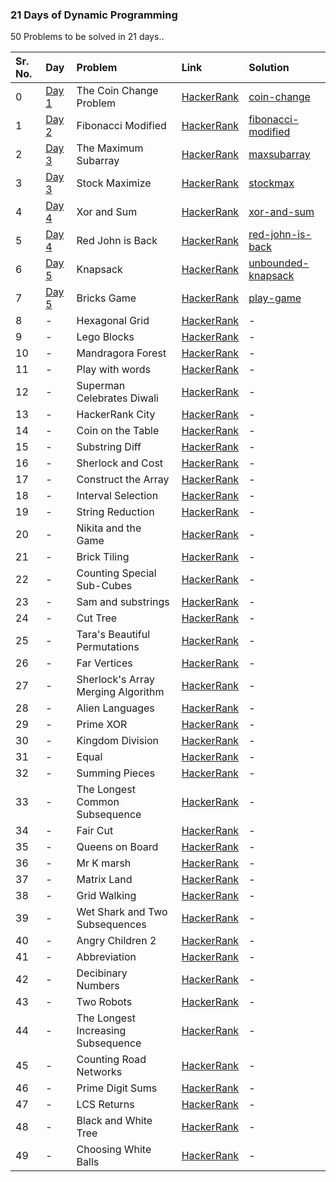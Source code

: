### 21 Days of Dynamic Programming

50 Problems to be solved in 21 days..

| Sr. No. | Day | Problem | Link | Solution |
| :--- | :--- | :--- | :--- | :--- |
| 0 | [Day 1](https://github.com/sanketd617/21DaysOfDP/tree/master/day-1) | The Coin Change Problem | [HackerRank](https://www.hackerrank.com/challenges/coin-change/problem) | [coin-change](https://github.com/sanketd617/21DaysOfDP/tree/master/day-1/coin-change) |
| 1 | [Day 2](https://github.com/sanketd617/21DaysOfDP/tree/master/day-2) | Fibonacci Modified | [HackerRank](https://www.hackerrank.com/challenges/fibonacci-modified/problem) | [fibonacci-modified](https://github.com/sanketd617/21DaysOfDP/tree/master/day-2/fibonacci-modified) |
| 2 | [Day 3](https://github.com/sanketd617/21DaysOfDP/tree/master/day-3) | The Maximum Subarray | [HackerRank](https://www.hackerrank.com/challenges/maxsubarray/problem) | [maxsubarray](https://github.com/sanketd617/21DaysOfDP/tree/master/day-3/maxsubarray) |
| 3 | [Day 3](https://github.com/sanketd617/21DaysOfDP/tree/master/day-3) | Stock Maximize | [HackerRank](https://www.hackerrank.com/challenges/stockmax/problem) | [stockmax](https://github.com/sanketd617/21DaysOfDP/tree/master/day-3/stockmax) |
| 4 | [Day 4](https://github.com/sanketd617/21DaysOfDP/tree/master/day-4) | Xor and Sum | [HackerRank](https://www.hackerrank.com/challenges/xor-and-sum/problem) | [xor-and-sum](https://github.com/sanketd617/21DaysOfDP/tree/master/day-4/xor-and-sum) |
| 5 | [Day 4](https://github.com/sanketd617/21DaysOfDP/tree/master/day-4) | Red John is Back | [HackerRank](https://www.hackerrank.com/challenges/red-john-is-back/problem) | [red-john-is-back](https://github.com/sanketd617/21DaysOfDP/tree/master/day-4/red-john-is-back) |
| 6 | [Day 5](https://github.com/sanketd617/21DaysOfDP/tree/master/day-5) | Knapsack | [HackerRank](https://www.hackerrank.com/challenges/unbounded-knapsack/problem) | [unbounded-knapsack](https://github.com/sanketd617/21DaysOfDP/tree/master/day-5/unbounded-knapsack) |
| 7 | [Day 5](https://github.com/sanketd617/21DaysOfDP/tree/master/day-5) | Bricks Game | [HackerRank](https://www.hackerrank.com/challenges/play-game/problem) | [play-game](https://github.com/sanketd617/21DaysOfDP/tree/master/day-5/play-game) |
| 8 | - | Hexagonal Grid | [HackerRank](https://www.hackerrank.com/challenges/hexagonal-grid/problem) | - |
| 9 | - | Lego Blocks | [HackerRank](https://www.hackerrank.com/challenges/lego-blocks/problem) | - |
| 10 | - | Mandragora Forest | [HackerRank](https://www.hackerrank.com/challenges/mandragora/problem) | - |
| 11 | - | Play with words | [HackerRank](https://www.hackerrank.com/challenges/strplay/problem) | - |
| 12 | - | Superman Celebrates Diwali  | [HackerRank](https://www.hackerrank.com/challenges/superman-celebrates-diwali/problem) | - |
| 13 | - | HackerRank City | [HackerRank](https://www.hackerrank.com/challenges/hr-city/problem) | - |
| 14 | - | Coin on the Table | [HackerRank](https://www.hackerrank.com/challenges/coin-on-the-table/problem) | - |
| 15 | - | Substring Diff | [HackerRank](https://www.hackerrank.com/challenges/substring-diff/problem) | - |
| 16 | - | Sherlock and Cost | [HackerRank](https://www.hackerrank.com/challenges/sherlock-and-cost/problem) | - |
| 17 | - | Construct the Array | [HackerRank](https://www.hackerrank.com/challenges/construct-the-array/problem) | - |
| 18 | - | Interval Selection | [HackerRank](https://www.hackerrank.com/challenges/interval-selection/problem) | - |
| 19 | - | String Reduction | [HackerRank](https://www.hackerrank.com/challenges/string-reduction/problem) | - |
| 20 | - | Nikita and the Game | [HackerRank](https://www.hackerrank.com/challenges/array-splitting/problem) | - |
| 21 | - | Brick Tiling | [HackerRank](https://www.hackerrank.com/challenges/brick-tiling/problem) | - |
| 22 | - | Counting Special Sub-Cubes | [HackerRank](https://www.hackerrank.com/challenges/counting-special-sub-cubes/problem) | - |
| 23 | - | Sam and substrings | [HackerRank](https://www.hackerrank.com/challenges/sam-and-substrings/problem) | - |
| 24 | - | Cut Tree | [HackerRank](https://www.hackerrank.com/challenges/cuttree/problem) | - |
| 25 | - | Tara's Beautiful Permutations | [HackerRank](https://www.hackerrank.com/challenges/taras-beautiful-permutations/problem) | - |
| 26 | - | Far Vertices | [HackerRank](https://www.hackerrank.com/challenges/far-vertices/problem) | - |
| 27 | - | Sherlock's Array Merging Algorithm | [HackerRank](https://www.hackerrank.com/challenges/sherlocks-array-merging-algorithm/problem) | - |
| 28 | - | Alien Languages | [HackerRank](https://www.hackerrank.com/challenges/alien-languages/problem) | - |
| 29 | - | Prime XOR | [HackerRank](https://www.hackerrank.com/challenges/prime-xor/problem) | - |
| 30 | - | Kingdom Division | [HackerRank](https://www.hackerrank.com/challenges/kingdom-division/problem) | - |
| 31 | - | Equal | [HackerRank](https://www.hackerrank.com/challenges/equal/problem) | - |
| 32 | - | Summing Pieces | [HackerRank](https://www.hackerrank.com/challenges/summing-pieces/problem) | - |
| 33 | - | The Longest Common Subsequence | [HackerRank](https://www.hackerrank.com/challenges/dynamic-programming-classics-the-longest-common-subsequence/problem) | - |
| 34 | - | Fair Cut | [HackerRank](https://www.hackerrank.com/challenges/fair-cut/problem) | - |
| 35 | - | Queens on Board | [HackerRank](https://www.hackerrank.com/challenges/queens-on-board/problem) | - |
| 36 | - | Mr K marsh | [HackerRank](https://www.hackerrank.com/challenges/mr-k-marsh/problem) | - |
| 37 | - | Matrix Land | [HackerRank](https://www.hackerrank.com/challenges/matrix-land/problem) | - |
| 38 | - | Grid Walking | [HackerRank](https://www.hackerrank.com/challenges/grid-walking/problem) | - |
| 39 | - | Wet Shark and Two Subsequences | [HackerRank](https://www.hackerrank.com/challenges/wet-shark-and-two-subsequences/problem) | - |
| 40 | - | Angry Children 2 | [HackerRank](https://www.hackerrank.com/challenges/angry-children-2/problem) | - |
| 41 | - | Abbreviation | [HackerRank](https://www.hackerrank.com/challenges/abbr/problem) | - |
| 42 | - | Decibinary Numbers | [HackerRank](https://www.hackerrank.com/challenges/decibinary-numbers/problem) | - |
| 43 | - | Two Robots | [HackerRank](https://www.hackerrank.com/challenges/two-robots/problem) | - |
| 44 | - | The Longest Increasing Subsequence | [HackerRank](https://www.hackerrank.com/challenges/longest-increasing-subsequent/problem) | - |
| 45 | - | Counting Road Networks | [HackerRank](https://www.hackerrank.com/challenges/counting-road-networks/problem) | - |
| 46 | - | Prime Digit Sums | [HackerRank](https://www.hackerrank.com/challenges/prime-digit-sums/problem) | - |
| 47 | - | LCS Returns | [HackerRank](https://www.hackerrank.com/challenges/tutzki-and-lcs/problem) | - |
| 48 | - | Black and White Tree | [HackerRank](https://www.hackerrank.com/challenges/black-n-white-tree-1/problem) | - |
| 49 | - | Choosing White Balls | [HackerRank](https://www.hackerrank.com/challenges/choosing-white-balls/problem) | - |
